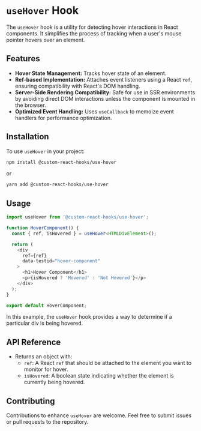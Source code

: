 # `useHover` Hook

The `useHover` hook is a utility for detecting hover interactions in React components. It simplifies the process of tracking when a user's mouse pointer hovers over an element.

## Features

- **Hover State Management:** Tracks hover state of an element.
- **Ref-based Implementation:** Attaches event listeners using a React `ref`, ensuring compatibility with React's DOM handling.
- **Server-Side Rendering Compatibility:** Safe for use in SSR environments by avoiding direct DOM interactions unless the component is mounted in the browser.
- **Optimized Event Handling:** Uses `useCallback` to memoize event handlers for performance optimization.

## Installation

To use `useHover` in your project:

```bash
npm install @custom-react-hooks/use-hover
```

or

```bash
yarn add @custom-react-hooks/use-hover
```

## Usage

```typescript
import useHover from '@custom-react-hooks/use-hover';

function HoverComponent() {
  const { ref, isHovered } = useHover<HTMLDivElement>();

  return (
    <div
      ref={ref}
      data-testid="hover-component"
    >
      <h1>Hover Component</h1>
      <p>{isHovered ? 'Hovered' : 'Not Hovered'}</p>
    </div>
  );
}

export default HoverComponent;

```

In this example, the `useHover` hook provides a way to determine if a particular div is being hovered.

## API Reference

- Returns an object with:
  - `ref`: A React `ref` that should be attached to the element you want to monitor for hover.
  - `isHovered`: A boolean state indicating whether the element is currently being hovered.

## Contributing

Contributions to enhance `useHover` are welcome. Feel free to submit issues or pull requests to the repository.